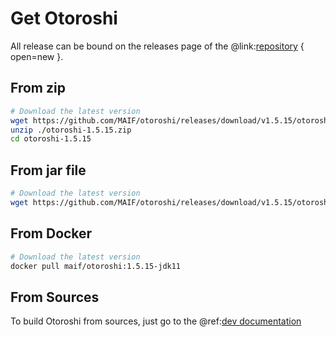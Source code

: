 # Get Otoroshi

All release can be bound on the releases page of the @link:[repository](https://github.com/MAIF/otoroshi/releases) { open=new }.

## From zip

```sh
# Download the latest version
wget https://github.com/MAIF/otoroshi/releases/download/v1.5.15/otoroshi-1.5.15.zip
unzip ./otoroshi-1.5.15.zip
cd otoroshi-1.5.15
```

## From jar file

```sh
# Download the latest version
wget https://github.com/MAIF/otoroshi/releases/download/v1.5.15/otoroshi.jar
```

## From Docker

```sh
# Download the latest version
docker pull maif/otoroshi:1.5.15-jdk11
```

## From Sources

To build Otoroshi from sources, just go to the @ref:[dev documentation](../dev.md)
